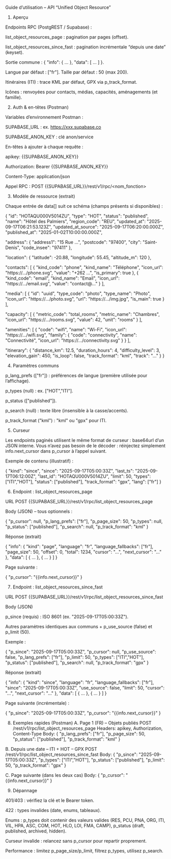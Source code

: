 Guide d’utilisation – API “Unified Object Resource”
1) Aperçu

Endpoints RPC (PostgREST / Supabase) :

list_object_resources_page : pagination par pages (offset).

list_object_resources_since_fast : pagination incrémentale “depuis une date” (keyset).

Sortie commune : { "info": { … }, "data": [ … ] }.

Langue par défaut : ["fr"]. Taille par défaut : 50 (max 200).

Itinéraires (ITI) : trace KML par défaut, GPX via p_track_format.

Icônes : renvoyées pour contacts, médias, capacités, aménagements (et famille).

2) Auth & en-têtes (Postman)

Variables d’environnement Postman :

SUPABASE_URL : ex. https://xxx.supabase.co

SUPABASE_ANON_KEY : clé anon/service

En-têtes à ajouter à chaque requête :

apikey: {{SUPABASE_ANON_KEY}}

Authorization: Bearer {{SUPABASE_ANON_KEY}}

Content-Type: application/json

Appel RPC : POST {{SUPABASE_URL}}/rest/v1/rpc/<nom_fonction>

3) Modèle de ressource (extrait)

Chaque entrée de data[] suit ce schéma (champs présents si disponibles) :

{
  "id": "HOTAQU000V5014ZU",
  "type": "HOT",
  "status": "published",
  "name": "Hôtel des Palmiers",
  "region_code": "REU",
  "updated_at": "2025-09-17T06:21:53.123Z",
  "updated_at_source": "2025-09-17T06:20:00.000Z",
  "published_at": "2025-01-02T10:00:00.000Z",

  "address": { "address1": "15 Rue …", "postcode": "97400", "city": "Saint-Denis", "code_insee": "97411" },

  "location": { "latitude": -20.88, "longitude": 55.45, "altitude_m": 120 },

  "contacts": [
    { "kind_code": "phone", "kind_name": "Téléphone", "icon_url": "https://…/phone.svg", "value": "+262 …", "is_primary": true },
    { "kind_code": "email", "kind_name": "Email", "icon_url": "https://…/email.svg", "value": "contact@…" }
  ],

  "media": [
    { "id": "uuid", "type_code": "photo", "type_name": "Photo", "icon_url": "https://…/photo.svg", "url": "https://…/img.jpg", "is_main": true }
  ],

  "capacity": [
    { "metric_code": "total_rooms", "metric_name": "Chambres", "icon_url": "https://…/rooms.svg", "value": 42, "unit": "rooms" }
  ],

  "amenities": [
    {
      "code": "wifi", "name": "Wi-Fi", "icon_url": "https://…/wifi.svg",
      "family": { "code": "connectivity", "name": "Connectivité", "icon_url": "https://…/connectivity.svg" }
    }
  ],

  "itinerary": {
    "distance_km": 12.5, "duration_hours": 4, "difficulty_level": 3, "elevation_gain": 450, "is_loop": false,
    "track_format": "kml",
    "track": "<?xml version=\"1.0\" encoding=\"UTF-8\"?><kml>…</kml>"
  }
}

4) Paramètres communs

p_lang_prefs (["fr"]) : préférences de langue (première utilisée pour l’affichage).

p_types (null) : ex. ["HOT","ITI"].

p_status (["published"]).

p_search (null) : texte libre (insensible à la casse/accents).

p_track_format ("kml") : "kml" ou "gpx" pour ITI.

5) Curseur

Les endpoints paginés utilisent le même format de curseur : base64url d’un JSON interne.
Vous n’avez pas besoin de le décoder : réinjectez simplement info.next_cursor dans p_cursor à l’appel suivant.

Exemple de contenu (illustratif) :

{
  "kind": "since",
  "since": "2025-09-17T05:00:33Z",
  "last_ts": "2025-09-17T06:12:00Z",
  "last_id": "HOTAQU000V5014ZU",
  "limit": 50,
  "types": ["ITI","HOT"],
  "status": ["published"],
  "track_format": "gpx",
  "lang": ["fr"]
}

6) Endpoint : list_object_resources_page

URL
POST {{SUPABASE_URL}}/rest/v1/rpc/list_object_resources_page

Body (JSON) – tous optionnels :

{
  "p_cursor": null,
  "p_lang_prefs": ["fr"],
  "p_page_size": 50,
  "p_types": null,
  "p_status": ["published"],
  "p_search": null,
  "p_track_format": "kml"
}


Réponse (extrait)

{
  "info": {
    "kind": "page",
    "language": "fr",
    "language_fallbacks": ["fr"],
    "page_size": 50,
    "offset": 0,
    "total": 1234,
    "cursor": "…",
    "next_cursor": "…"
  },
  "data": [ { … }, { … } ]
}


Page suivante :

{ "p_cursor": "{{info.next_cursor}}" }

7) Endpoint : list_object_resources_since_fast

URL
POST {{SUPABASE_URL}}/rest/v1/rpc/list_object_resources_since_fast

Body (JSON)

p_since (requis) : ISO 8601 (ex. "2025-09-17T05:00:33Z").

Autres paramètres identiques aux communs + p_use_source (false) et p_limit (50).

Exemple :

{
  "p_since": "2025-09-17T05:00:33Z",
  "p_cursor": null,
  "p_use_source": false,
  "p_lang_prefs": ["fr"],
  "p_limit": 50,
  "p_types": ["ITI","HOT"],
  "p_status": ["published"],
  "p_search": null,
  "p_track_format": "gpx"
}


Réponse (extrait)

{
  "info": {
    "kind": "since",
    "language": "fr",
    "language_fallbacks": ["fr"],
    "since": "2025-09-17T05:00:33Z",
    "use_source": false,
    "limit": 50,
    "cursor": "…",
    "next_cursor": "…"
  },
  "data": [ { … }, { … } ]
}


Page suivante (incrémentale) :

{
  "p_since": "2025-09-17T05:00:33Z",
  "p_cursor": "{{info.next_cursor}}"
}

8) Exemples rapides (Postman)
A. Page 1 (FR) – Objets publiés
POST /rest/v1/rpc/list_object_resources_page
Headers: apikey, Authorization, Content-Type
Body:
{
  "p_lang_prefs": ["fr"],
  "p_page_size": 50,
  "p_status": ["published"],
  "p_track_format": "kml"
}

B. Depuis une date – ITI + HOT – GPX
POST /rest/v1/rpc/list_object_resources_since_fast
Body:
{
  "p_since": "2025-09-17T05:00:33Z",
  "p_types": ["ITI","HOT"],
  "p_status": ["published"],
  "p_limit": 50,
  "p_track_format": "gpx"
}

C. Page suivante (dans les deux cas)
Body:
{ "p_cursor": "{{info.next_cursor}}" }

9) Dépannage

401/403 : vérifiez la clé et le Bearer token.

422 : types invalides (date, enums, tableaux).

Enums : p_types doit contenir des valeurs valides (RES, PCU, PNA, ORG, ITI, VIL, HPA, ASC, COM, HOT, HLO, LOI, FMA, CAMP), p_status (draft, published, archived, hidden).

Curseur invalide : relancez sans p_cursor pour repartir proprement.

Performance : limitez p_page_size/p_limit, filtrez p_types, utilisez p_search.